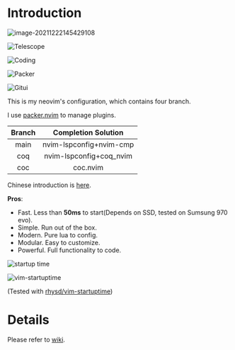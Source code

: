 # Introduction

![image-20211222145429108](https://s2.loli.net/2021/12/22/MhrEQGVLgStN8IR.png)

![Telescope](https://s2.loli.net/2021/12/22/a3MrbwpL5oCHFgv.png)

![Coding](https://s2.loli.net/2021/12/22/5fik2zBWth39w6a.png)

![Packer](../Typora/typora-user-images/image-20211222151528637.png)

![Gitui](https://s2.loli.net/2021/12/22/GPVWJ84yBC1jTbk.png)

This is my neovim's configuration, which contains four branch.

I use [packer.nvim](https://github.com/wbthomason/packer.nvim) to manage plugins.

| Branch |   Completion Solution   |
| :----: | :---------------------: |
|  main  | nvim-lspconfig+nvim-cmp |
|  coq   | nvim-lspconfig+coq_nvim |
|  coc   |        coc.nvim         |

Chinese introduction is [here](https://zhuanlan.zhihu.com/p/382092667).

**Pros**:

- Fast. Less than **50ms** to start(Depends on SSD, tested on Sumsung 970 evo).
- Simple. Run out of the box.
- Modern. Pure lua to config.
- Modular. Easy to customize.
- Powerful. Full functionality to code.

![startup time](../Typora/typora-user-images/image-20211222152150324.png)

![vim-startuptime](https://s2.loli.net/2021/12/22/4bJRA9XMmWnIVsH.png)

(Tested with [rhysd/vim-startuptime](https://github.com/rhysd/vim-startuptime))

# Details

Please refer to [wiki](https://github.com/ayamir/nvimdots/wiki).

